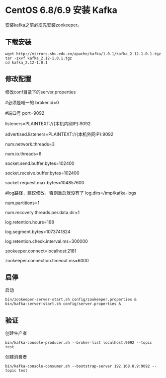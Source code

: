 # CentOS 6.8/6.9 安装 Kafka

安装kafka之前必须先安装zookeeper。

## 下载安装

```
wget http://mirrors.shu.edu.cn/apache/kafka/1.0.1/kafka_2.12-1.0.1.tgz
tar -zxvf kafka_2.12-1.0.1.tgz
cd kafka_2.12-1.0.1
```

## 修改配置

修改conf目录下的server.properties

#必须是唯一的
broker.id=0

#端口号
port=9092

listeners=PLAINTEXT://{本机内网IP}:9092

advertised.listeners=PLAINTEXT://{本机外网IP}:9092

num.network.threads=3

num.io.threads=8

socket.send.buffer.bytes=102400

socket.receive.buffer.bytes=102400

socket.request.max.bytes=104857600

#log路径，建议修改，否则重启就没有了
log.dirs=/tmp/kafka-logs

num.partitions=1

num.recovery.threads.per.data.dir=1

log.retention.hours=168

log.segment.bytes=1073741824

log.retention.check.interval.ms=300000

zookeeper.connect=localhost:2181

zookeeper.connection.timeout.ms=6000

## 启停

启动

```
bin/zookeeper-server-start.sh config/zookeeper.properties &
bin/kafka-server-start.sh config/server.properties &
```

## 验证

创建生产者

```
bin/kafka-console-producer.sh --broker-list localhost:9092 --topic test
```

创建消费者

```
bin/kafka-console-consumer.sh --bootstrap-server 192.168.8.9:9092 --topic test
```


